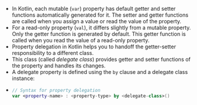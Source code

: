 - In Kotlin, each mutable (`var`) property has default getter and setter functions automatically generated for it. The setter and getter functions are called when you assign a value or read the value of the property.
- For a read-only property (`val`), it differs slightly from a mutable property. Only the getter function is generated by default. This getter function is called when you read the value of a read-only property.
- Property delegation in Kotlin helps you to handoff the getter-setter responsibility to a different class.
- This class (called *delegate class*) provides getter and setter functions of the property and handles its changes.
- A delegate property is defined using the `by` clause and a delegate class instance:
- ```kotlin
  // Syntax for property delegation
  var <property-name> : <property-type> by <delegate-class>()
  ```
